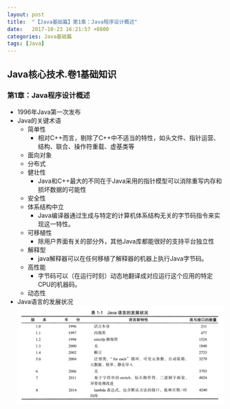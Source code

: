 ```yaml
---
layout: post
title:  "【Java基础篇】第1章：Java程序设计概述"
date:   2017-10-23 16:21:57 +0800
categories: Java基础篇
tags: [Java]
---
```


## Java核心技术.卷1基础知识

### 第1章：Java程序设计概述

- 1996年Java第一次发布
- Java的关键术语
	- 简单性
		- 相对C++而言，剔除了C++中不适当的特性，如头文件、指针运营、结构、联合、操作符重载、虚基类等
	- 面向对象
	- 分布式
	- 健壮性
		- Java和C++最大的不同在于Java采用的指针模型可以消除重写内存和损坏数据的可能性	
	- 安全性
  	- 体系结构中立
  		- Java编译器通过生成与特定的计算机体系结构无关的字节码指令来实现这一特性。
	- 可移植性
		- 除用户界面有关的部分外，其他Java库都能很好的支持平台独立性
	- 解释型
		- java解释器可以在任何移植了解释器的机器上执行Java字节码。
	- 高性能
		- 字节码可以（在运行时刻）动态地翻译成对应运行这个应用的特定CPU的机器码。
	- 动态性 
- Java语言的发展状况
![](media/15087615445941.jpg)


